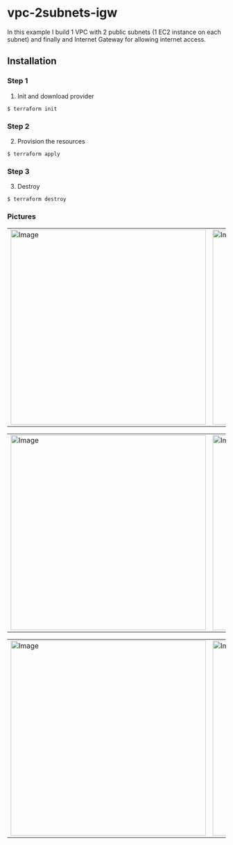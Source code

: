 # vpc-2subnets-igw

In this example I build 1 VPC with 2 public subnets (1 EC2 instance on each subnet) and
finally and Internet Gateway for allowing internet access.


## Installation

### Step 1
1. Init and download provider
```
$ terraform init
```

### Step 2
2. Provision the resources
```
$ terraform apply
```

### Step 3
3. Destroy
```
$ terraform destroy
```

### Pictures
<table style="width:100%">
  <tr>
    <td>
  		<img width="450" alt="Image" src="https://user-images.githubusercontent.com/56041525/216787887-9bb40cb2-5b33-47f9-9c2f-94e1b073d22d.png">
	  </td>
    <td>
  	<img width="450" alt="Image" src="https://user-images.githubusercontent.com/56041525/216787896-abfe65b6-b4ff-430f-9f48-718a02fd0b1c.png">
    </td>
  </tr>
</table>


<table style="width:100%">
  <tr>
    <td>
  		<img width="450" alt="Image" src="https://user-images.githubusercontent.com/56041525/216787911-03588fbc-4821-4417-bbbf-beba2b137061.png">
	  </td>
    <td>
  	<img width="450" alt="Image" src="https://user-images.githubusercontent.com/56041525/216788011-b7bee39c-22f7-4971-b2aa-45f176ec4d27.png">
    </td>
  </tr>
</table>

<table style="width:100%">
  <tr>
    <td>
  	<img width="450" alt="Image" src="https://user-images.githubusercontent.com/56041525/216797701-c5d857f7-c578-4749-9de3-7ac1e7e98e4f.png">
    </td>
    <td>
  	<img width="450" alt="Image" src="https://user-images.githubusercontent.com/56041525/216797704-a18fce9f-0868-42fa-9b1b-a575ad45ed3e.png">
    </td>
  </tr>
</table>
